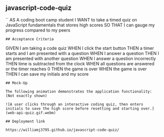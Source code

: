 
## javascript-code-quiz

``
AS A coding boot camp student
I WANT to take a timed quiz on JavaScript fundamentals that stores high scores
SO THAT I can gauge my progress compared to my peers
```
## Acceptance Criteria

```
GIVEN I am taking a code quiz
WHEN I click the start button
THEN a timer starts and I am presented with a question
WHEN I answer a question
THEN I am presented with another question
WHEN I answer a question incorrectly
THEN time is subtracted from the clock
WHEN all questions are answered or the timer reaches 0
THEN the game is over
WHEN the game is over
THEN I can save my initials and my score
```
## Mock-Up

The following animation demonstrates the application functionality:
(Not exactly shown)

![A user clicks through an interactive coding quiz, then enters initials to save the high score before resetting and starting over.](web-api-quiz.gif.webm)

## Deployment link

https://williamj3795.github.io/javascript-code-quiz/
